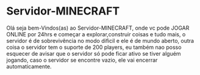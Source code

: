 # Servidor-MINECRAFT
Olá seja bem-Vindos(as) ao Servidor-MINECRAFT, onde vc pode JOGAR ONLINE por 24hrs e começar a explorar,construir coisas e tudo mais,  o servidor é de sobrevivência no modo dificil e ele é de mundo aberto, outra coisa o servidor tem o suporte de 200 players, eu também nao posso esquecer de avisar que o servidor só pode ficar ativo se tiver alguém jogando, caso o servidor se encontre vazio, ele vai encerrar automaticamente. 
